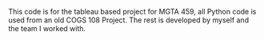 This code is for the tableau based project for MGTA 459, all Python code is used from an old COGS 108 Project. The rest is developed by myself and the team I worked with.

